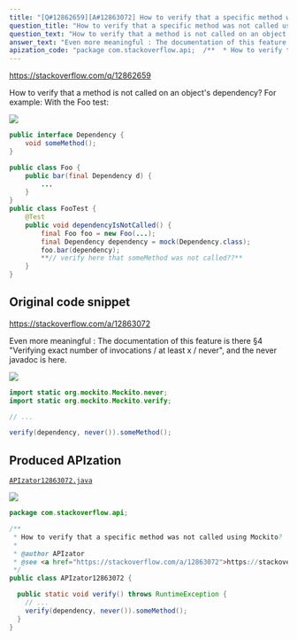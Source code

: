 ```yaml
---
title: "[Q#12862659][A#12863072] How to verify that a specific method was not called using Mockito?"
question_title: "How to verify that a specific method was not called using Mockito?"
question_text: "How to verify that a method is not called on an object's dependency? For example: With the Foo test:"
answer_text: "Even more meaningful : The documentation of this feature is there §4 \"Verifying exact number of invocations / at least x / never\", and the never javadoc is here."
apization_code: "package com.stackoverflow.api;  /**  * How to verify that a specific method was not called using Mockito?  *  * @author APIzator  * @see <a href=\"https://stackoverflow.com/a/12863072\">https://stackoverflow.com/a/12863072</a>  */ public class APIzator12863072 {    public static void verify() throws RuntimeException {     // ...     verify(dependency, never()).someMethod();   } }"
---
```


https://stackoverflow.com/q/12862659

How to verify that a method is not called on an object&#x27;s dependency?
For example:
With the Foo test:


<div class="code-logo"><img src="/stackoverflow.png" /></div>

```java
public interface Dependency {
    void someMethod();
}

public class Foo {
    public bar(final Dependency d) {
        ...
    }
}
public class FooTest {
    @Test
    public void dependencyIsNotCalled() {
        final Foo foo = new Foo(...);
        final Dependency dependency = mock(Dependency.class);
        foo.bar(dependency);
        **// verify here that someMethod was not called??**
    }
}
```


## Original code snippet

https://stackoverflow.com/a/12863072

Even more meaningful :
The documentation of this feature is there §4 &quot;Verifying exact number of invocations / at least x / never&quot;, and the never javadoc is here.

<div class="code-logo"><img src="/stackoverflow.png" /></div>

```java
import static org.mockito.Mockito.never;
import static org.mockito.Mockito.verify;

// ...

verify(dependency, never()).someMethod();
```

## Produced APIzation

[`APIzator12863072.java`](https://github.com/pasqualesalza/apization-temp-data/raw/master/search/APIzator12863072.java)

<div class="code-logo"><img src="/apizator.png" /></div>

```java
package com.stackoverflow.api;

/**
 * How to verify that a specific method was not called using Mockito?
 *
 * @author APIzator
 * @see <a href="https://stackoverflow.com/a/12863072">https://stackoverflow.com/a/12863072</a>
 */
public class APIzator12863072 {

  public static void verify() throws RuntimeException {
    // ...
    verify(dependency, never()).someMethod();
  }
}

```